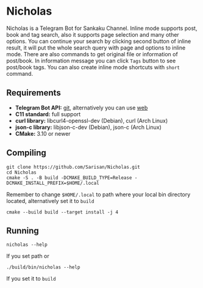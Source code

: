 # Nicholas

Nicholas is a Telegram Bot for Sankaku Channel. Inline mode supports post,
book and tag search, also it supports page selection and many other options.
You can continue your search by clicking second button of inline result, it
will put the whole search query with page and options to inline mode. There
are also commands to get original file or information of post/book. In
information message you can click `Tags` button to see post/book tags. You
can also create inline mode shortcuts with `short` command.

## Requirements

* **Telegram Bot API:** [git](https://github.com/tdlib/telegram-bot-api),
alternatively you can use [web](https://api.telegram.org)
* **C11 standard:** full support
* **curl library:** libcurl4-openssl-dev (Debian), curl (Arch Linux)
* **json-c library:** libjson-c-dev (Debian), json-c (Arch Linux)
* **CMake:** 3.10 or newer

## Compiling

```
git clone https://github.com/Sarisan/Nicholas.git
cd Nicholas
cmake -S . -B build -DCMAKE_BUILD_TYPE=Release -DCMAKE_INSTALL_PREFIX=$HOME/.local
```

Remember to change `$HOME/.local` to path where your local bin directory
located, alternatively set it to `build`

```
cmake --build build --target install -j 4
```

## Running

```
nicholas --help
```
If you set path or
```
./build/bin/nicholas --help
```
If you set it to `build`
